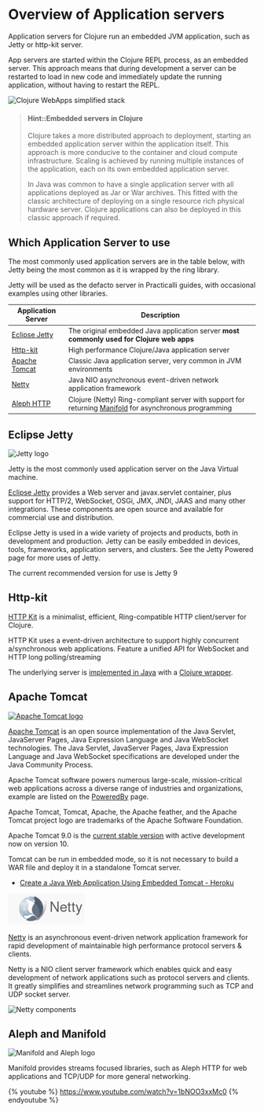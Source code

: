 # Overview of Application servers

Application servers  for Clojure run an embedded JVM application, such as Jetty or http-kit server.

App servers are started within the Clojure REPL process, as an embedded server. This approach means that during development a server can be restarted to load in new code and immediately update the running application, without having to restart the REPL.

![Clojure WebApps simplified stack](https://raw.githubusercontent.com/practicalli/graphic-design/live/clojure-web-services/clojure-web-apps-stack.svg)

> #### Hint::Embedded servers in Clojure
> Clojure takes a more distributed approach to deployment, starting an embedded application server within the application itself.  This approach is more conducive to the container and cloud compute infrastructure.  Scaling is achieved by running multiple instances of the application, each on its own embedded application server.
>
> In Java was common to have a single application server with all applications deployed as Jar or War archives.  This fitted with the classic architecture of deploying on a single resource rich physical hardware server.  Clojure applications can also be deployed in this classic approach if required.


## Which Application Server to use

The most commonly used application servers are in the table below, with Jetty being the most common as it is wrapped by the ring library.

Jetty will be used as the defacto server in Practicalli guides, with occasional examples using other libraries.

| Application Server                              | Description                                                                                                                                        |
|-------------------------------------------------|----------------------------------------------------------------------------------------------------------------------------------------------------|
| [Eclipse Jetty](https://www.eclipse.org/jetty/) | The original embedded Java application server **most commonly used for Clojure web apps**                                                          |
| [Http-kit](http://http-kit.github.io/)          | High performance Clojure/Java application server                                                                                                   |
| [Apache Tomcat](http://tomcat.apache.org/)      | Classic Java application server, very common in JVM environments                                                                                   |
| [Netty](https://netty.io/)                      | Java NIO asynchronous event-driven network application framework                                                                                   |
| [Aleph HTTP](https://aleph.io/aleph/http.html)  | Clojure (Netty) Ring-compliant server with support for returning [Manifold](https://aleph.io/manifold/rationale.html) for asynchronous programming |


## Eclipse Jetty

![Jetty logo](https://www.eclipse.org/jetty/documentation/current/images/jetty-header-logo.png)

Jetty is the most commonly used application server on the Java Virtual machine.

[Eclipse Jetty](https://www.eclipse.org/jetty/) provides a Web server and javax.servlet container, plus support for HTTP/2, WebSocket, OSGi, JMX, JNDI, JAAS and many other integrations. These components are open source and available for commercial use and distribution.

Eclipse Jetty is used in a wide variety of projects and products, both in development and production. Jetty can be easily embedded in devices, tools, frameworks, application servers, and clusters. See the Jetty Powered page for more uses of Jetty.

The current recommended version for use is Jetty 9

## Http-kit

[HTTP Kit](http://http-kit.github.io/) is a minimalist, efficient, Ring-compatible HTTP client/server for Clojure.

HTTP Kit uses a event-driven architecture to support highly concurrent a/synchronous web applications. Feature a unified API for WebSocket and HTTP long polling/streaming

The underlying server is [implemented in Java](https://github.com/http-kit/http-kit/blob/master/src/java/org/httpkit/server/HttpServer.java) with a [Clojure wrapper](https://github.com/http-kit/http-kit/blob/master/src/org/httpkit/server.clj).


## Apache Tomcat

[![Apache Tomcat logo](https://tomcat.apache.org/res/images/tomcat.png)](http://tomcat.apache.org/)

[Apache Tomcat](http://tomcat.apache.org/) is an open source implementation of the Java Servlet, JavaServer Pages, Java Expression Language and Java WebSocket technologies. The Java Servlet, JavaServer Pages, Java Expression Language and Java WebSocket specifications are developed under the Java Community Process.

Apache Tomcat software powers numerous large-scale, mission-critical web applications across a diverse range of industries and organizations, example are listed on the [PoweredBy](https://cwiki.apache.org/confluence/display/TOMCAT/PoweredBy) page.

Apache Tomcat, Tomcat, Apache, the Apache feather, and the Apache Tomcat project logo are trademarks of the Apache Software Foundation.

Apache Tomcat 9.0 is the [current stable version](http://tomcat.apache.org/whichversion.html) with active development now on version 10.

Tomcat can be run in embedded mode, so it is not necessary to build a WAR file and deploy it in a standalone Tomcat server.

* [Create a Java Web Application Using Embedded Tomcat - Heroku](https://devcenter.heroku.com/articles/create-a-java-web-application-using-embedded-tomcat)

<!-- ## Netty -->
![Netty.io logo](/images/netty-logo.png)

[Netty](https://netty.io/) is an asynchronous event-driven network application framework for rapid development of maintainable high performance protocol servers & clients.

Netty is a NIO client server framework which enables quick and easy development of network applications such as protocol servers and clients. It greatly simplifies and streamlines network programming such as TCP and UDP socket server.

![Netty components](https://netty.io/images/components.png)


## Aleph and Manifold

![Manifold and Aleph logo](https://aleph.io/images/aleph.svg)

Manifold provides streams focused libraries, such as Aleph HTTP for web applications and TCP/UDP for more general networking.

{% youtube %}
https://www.youtube.com/watch?v=1bNOO3xxMc0
{% endyoutube %}




<!-- ## Networks application layer -->

<!-- Ring -->
<!-- Yada -->

<!-- | [Aleph](https://aleph.io/aleph/http.html) | library for client and server network programming, built on top of Netty. I           | -->
